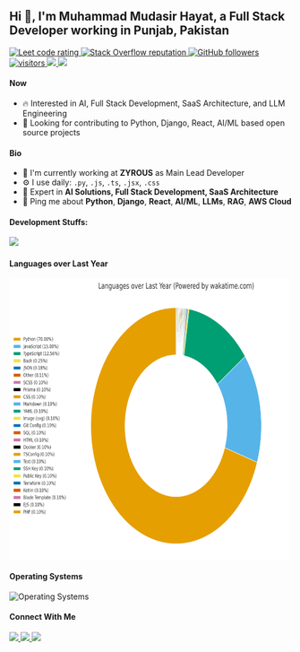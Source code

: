 ## Hi 👋, I'm Muhammad Mudasir Hayat, a Full Stack Developer working in Punjab, Pakistan

<p align="left">
<!--   <a href="https://leetcode.com/mudasirhayat/">
    <img src="https://cp-logo.vercel.app/leetcode/mudasirhayat" alt="Leet code rating" />
  </a> -->
  <a href="https://www.hackerrank.com/mudasirhayat5">
    <img src="https://raw.githubusercontent.com/sudiptob2/cf-stats/main/output/rating.svg" alt="Leet code rating" />
  </a>
  <a href="https://stackoverflow.com/users/mudasir-hayat">
    <img alt="Stack Overflow reputation" src="https://img.shields.io/stackexchange/stackoverflow/r/5921662?color=orange&label=reputation&logo=stackoverflow">
  </a>
  <a href="https://github.com/alihassan4198-tech?tab=followers">
    <img alt="GitHub followers" src="https://img.shields.io/github/followers/alihassan4198-tech?color=green&logo=github">
  </a>
  <a href="https://github.com/alihassan4198-tech/">
    <img src="https://komarev.com/ghpvc/?username=alihassan4198-tech" alt="visitors" />
  </a>
  <a href="https://mudasirhayat.com/">
    <img src="https://img.shields.io/badge/Portfolio-mudasirhayat.com-brightgreen?style=flat&logo=safari&logoColor=white">
  </a>
  <a href="https://github.com/mudasirhayat/mudasirhayat/raw/main/Muhammad%20Mudasir%20Hayat.pdf">
    <img src="https://img.shields.io/badge/Resume-Download%20PDF-blue?style=flat&logo=adobe-acrobat-reader&logoColor=white">
  </a>
</p>

#### Now
- :fire: Interested in AI, Full Stack Development, SaaS Architecture, and LLM Engineering
- :calendar: Looking for contributing to Python, Django, React, AI/ML based open source projects 

#### Bio
- 🏢 I'm currently working at **ZYROUS** as Main Lead Developer
- ⚙️ I use daily: `.py`, `.js`, `.ts`, `.jsx`, `.css`
- 🌱 Expert in **AI Solutions, Full Stack Development, SaaS Architecture**
- 💬 Ping me about **Python**, **Django**, **React**, **AI/ML**, **LLMs**, **RAG**, **AWS Cloud**

#### Development Stuffs:
<p float="left">
<!-- <img height="180em" src="https://github-readme-stats.vercel.app/api?username=alihassan4198-tech&show_icons=true&hide_border=true&&count_private=true&include_all_commits=true" />  -->
<img height="180em" src="https://github-readme-stats.vercel.app/api/top-langs/?username=alihassan4198-tech&show_icons=true&hide_border=true&layout=compact&langs_count=15"/>
</p> 

#### Languages over Last Year
<img src="https://raw.githubusercontent.com/mudasirhayat/mudasirhayat/main/languages_chart.png" alt="Languages over Last Year (Python 70%)" width="500" height="500" />

#### Operating Systems
<img src="https://wakatime.com/share/@a5c8f5bc-dadf-4b90-9d88-8f48a845cbd7/4c7b793c-2e67-4377-b7da-a6df08d65f28.svg" alt="Operating Systems" width="500" height="500" />

#### Connect With Me

<p left="center">
  <a href="https://www.linkedin.com/in/mudasir-hayat/">
    <img src="https://img.shields.io/badge/linkedin-%230077B5.svg?&style=for-the-badge&logo=linkedin&logoColor=white" height=25>
  </a> 
  <a href="mailto:mudasirhayat5@gmail.com">
    <img src="https://img.shields.io/badge/Gmail-D14836?style=for-the-badge&logo=gmail&logoColor=white" height=25>
  </a>
  <a href="tel:+923104171759">
    <img src="https://img.shields.io/badge/Phone-+92_310_4171759-blue?style=for-the-badge&logo=phone&logoColor=white" height=25>
  </a>
</p>
